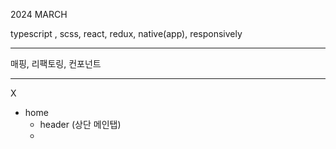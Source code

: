 2024 MARCH

typescript , scss, react, redux, native(app), responsively

---

매핑, 리팩토링, 컨포넌트

---

X

- home
  - header (상단 메인탭)
  -
